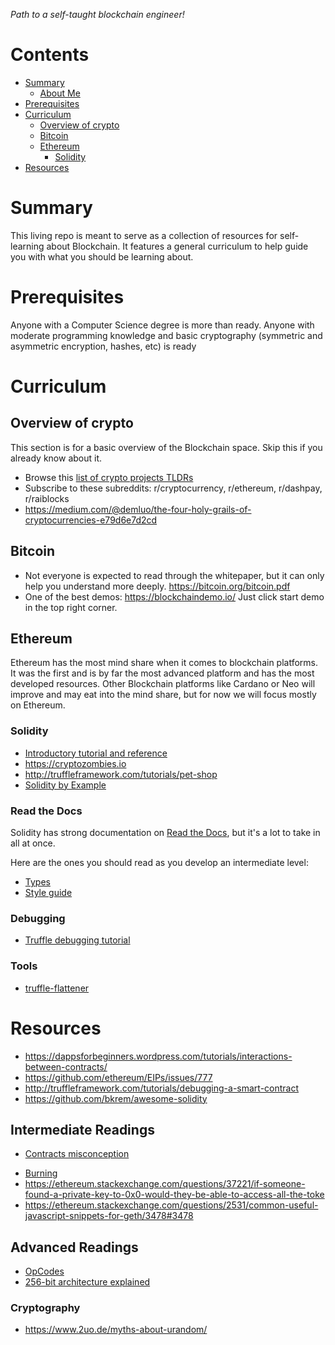 *Path to a self-taught blockchain engineer!*

# Contents
- [Summary](#summary)
  - [About Me](#about-me)
- [Prerequisites](#prerequisites)
- [Curriculum](#curriculum)
  - [Overview of crypto](#overview-of-crypto)
  - [Bitcoin](#bitcoin)
  - [Ethereum](#ethereum)
    - [Solidity](#solidity)
- [Resources](#resources)

# Summary
This living repo is meant to serve as a collection of resources for self-learning about Blockchain. It features a general curriculum to help guide you with what you should be learning about.

# Prerequisites
Anyone with a Computer Science degree is more than ready.
Anyone with moderate programming knowledge and basic cryptography (symmetric and asymmetric encryption, hashes, etc) is ready

# Curriculum

## Overview of crypto
This section is for a basic overview of the Blockchain space. Skip this if you already know about it.
- Browse this [list of crypto projects TLDRs](https://github.com/dmdque/crypto-tldr)
- Subscribe to these subreddits: r/cryptocurrency, r/ethereum, r/dashpay, r/raiblocks
- https://medium.com/@demluo/the-four-holy-grails-of-cryptocurrencies-e79d6e7d2cd

## Bitcoin
- Not everyone is expected to read through the whitepaper, but it can only help you understand more deeply. https://bitcoin.org/bitcoin.pdf
- One of the best demos: https://blockchaindemo.io/ Just click start demo in the top right corner.

## Ethereum
Ethereum has the most mind share when it comes to blockchain platforms. It was the first and is by far the most advanced platform and has the most developed resources. Other Blockchain platforms like Cardano or Neo will improve and may eat into the mind share, but for now we will focus mostly on Ethereum.

### Solidity
- [Introductory tutorial and reference](https://github.com/nemild/learnxinyminutes-docs/blob/update-to-latest-solidity/solidity.html.markdown)
- https://cryptozombies.io
- http://truffleframework.com/tutorials/pet-shop
- [Solidity by Example](https://github.com/raineorshine/solidity-by-example)

### Read the Docs
Solidity has strong documentation on [Read the Docs](http://solidity.readthedocs.io/en/latest/), but it's a lot to take in all at once.

Here are the ones you should read as you develop an intermediate level:
- [Types](http://solidity.readthedocs.io/en/latest/types.html)
- [Style guide](http://solidity.readthedocs.io/en/latest/style-guide.html)

### Debugging
- [Truffle debugging tutorial](http://truffleframework.com/tutorials/debugging-a-smart-contract)

### Tools
- [truffle-flattener](https://github.com/alcuadrado/truffle-flattener)

# Resources
- https://dappsforbeginners.wordpress.com/tutorials/interactions-between-contracts/
- https://github.com/ethereum/EIPs/issues/777
- http://truffleframework.com/tutorials/debugging-a-smart-contract
- https://github.com/bkrem/awesome-solidity

## Intermediate Readings
- [Contracts misconception](https://ethereum.stackexchange.com/questions/185/where-is-the-private-key-for-a-contract-stored/193#193)
<!--Lots of writing errors, but touches on important concepts.-->
- [Burning](https://medium.com/@maltabba/hundreds-of-millions-of-dollars-locked-at-ethereum-0x0-address-and-smart-contracts-addresses-how-4144dbe3458a)
- https://ethereum.stackexchange.com/questions/37221/if-someone-found-a-private-key-to-0x0-would-they-be-able-to-access-all-the-toke
- https://ethereum.stackexchange.com/questions/2531/common-useful-javascript-snippets-for-geth/3478#3478

## Advanced Readings
- [OpCodes](https://ethereum.gitbooks.io/frontier-guide/content/opcodes,_costs,_and_gas.html)
- [256-bit architecture explained](https://ethereum.stackexchange.com/questions/7382/rationale-behind-256-bit-words-in-evm)

### Cryptography
- https://www.2uo.de/myths-about-urandom/

